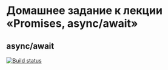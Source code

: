 # Домашнее задание к лекции «Promises, async/await»
## async/await
[![Build status](https://ci.appveyor.com/api/projects/status/rp7o9lt27hqmaq6o?svg=true)](https://ci.appveyor.com/project/bochkarevatat/promiseshomework)